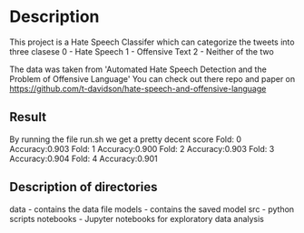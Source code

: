 # Description
This project is a Hate Speech Classifer which can categorize the tweets into three clasese
0 - Hate Speech
1 - Offensive Text
2 - Neither of the two 

The data was taken from 'Automated Hate Speech Detection and the Problem of Offensive Language'
You can check out there repo and paper on https://github.com/t-davidson/hate-speech-and-offensive-language

##  Result
By running the file run.sh we get a pretty decent score
Fold: 0 Accuracy:0.903
Fold: 1 Accuracy:0.900
Fold: 2 Accuracy:0.903
Fold: 3 Accuracy:0.904
Fold: 4 Accuracy:0.901

## Description of directories 
data - contains the data file 
models - contains the saved model
src - python scripts 
notebooks - Jupyter notebooks for exploratory data analysis


